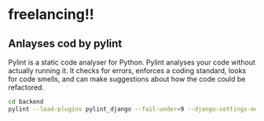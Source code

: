 # freelancing!!

## Anlayses cod by pylint

Pylint is a static code analyser for Python.
Pylint analyses your code without actually running it. It checks for errors, enforces a coding standard, looks for code smells, and can make suggestions about how the code could be refactored.

```sh
cd backend
pylint --load-plugins pylint_django --fail-under=9 --django-settings-module=midlancer.settings <MODULENAME>
```
